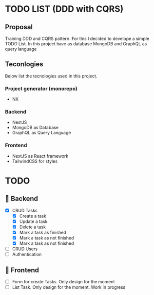 # TODO LIST (DDD with CQRS)

## Proposal

Training DDD and CQRS pattern. For this I decided to develope a simple TODO List.
In this project have as database MongoDB and GraphQL as query language

## Teconlogies
Below list the tecnologies used in this project.

### Project generator (monorepo)
- NX

### Backend
- NestJS
- MongoDB as Database
- GraphQL as Query Language

### Frontend
- NextJS as React framework
- TailwindCSS for styles

# TODO
## 🔧 Backend
- [x] CRUD Tasks
  - [x] Create a task
  - [x] Update a task
  - [x] Delete a task
  - [x] Mark a task as finished
  - [x] Mark a task as not finished
  - [x] Mark a task as not finished
- [ ] CRUD Users
- [ ] Authentication
## 🎨 Frontend
- [ ] Form for create Tasks. Only design for the moment
- [ ] List Task. Only design for the moment. Work in progress